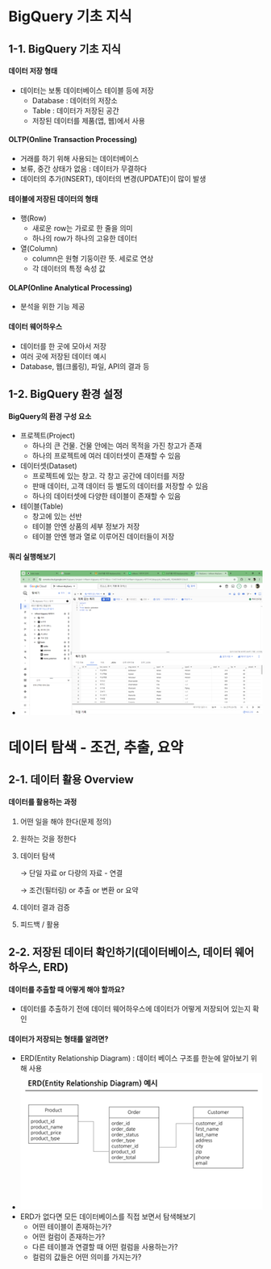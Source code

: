 # BigQuery 기초 지식

## 1-1. BigQuery 기초 지식

#### 데이터 저장 형태

- 데이터는 보통 데이터베이스 테이블 등에 저장
    - Database : 데이터의 저장소
    - Table : 데이터가 저장된 공간
    - 저장된 데이터를 제품(앱, 웹)에서 사용

#### OLTP(Online Transaction Processing)

- 거래를 하기 위해 사용되는 데이터베이스
- 보류, 중간 상태가 없음 : 데이터가 무결하다
- 데이터의 추가(INSERT), 데이터의 변경(UPDATE)이 많이 발생

#### 테이블에 저장된 데이터의 형태

- 행(Row)
    - 새로운 row는 가로로 한 줄을 의미
    - 하나의 row가 하나의 고유한 데이터
- 열(Column)
    - column은 원형 기둥이란 뜻. 세로로 연상
    - 각 데이터의 특정 속성 값

#### OLAP(Online Analytical Processing)

- 분석을 위한 기능 제공

#### 데이터 웨어하우스

- 데이터를 한 곳에 모아서 저장
- 여러 곳에 저장된 데이터 예시
- Database, 웹(크롤링), 파일, API의 결과 등

## 1-2. BigQuery 환경 설정

#### BigQuery의 환경 구성 요소

- 프로젝트(Project)
    - 하나의 큰 건물. 건물 안에는 여러 목적을 가진 창고가 존재
    - 하나의 프로젝트에 여러 데이터셋이 존재할 수 있음
- 데이터셋(Dataset)
    - 프로젝트에 있는 창고. 각 창고 공간에 데이터를 저장
    - 판매 데이터, 고객 데이터 등 별도의 데이터를 저장할 수 있음
    - 하나의 데이터셋에 다양한 테이블이 존재할 수 있음
- 테이블(Table)
    - 창고에 있는 선반
    - 테이블 안엔  상품의 세부 정보가 저장
    - 테이블 안엔 행과 열로 이루어진 데이터들이 저장

#### 쿼리 실행해보기

- ![1-2](../SQL/png/1-2.png)

# 데이터 탐색 - 조건, 추출, 요약

## 2-1. 데이터 활용 Overview

#### 데이터를 활용하는 과정

1. 어떤 일을 해야 한다(문제 정의)
2. 원하는 것을 정한다
3. 데이터 탐색
    
    → 단일 자료 or 다량의 자료 - 연결
    
    → 조건(필터링) or 추출 or 변환 or 요약
    
4. 데이터 결과 검증
5. 피드백 / 활용

## 2-2. 저장된 데이터 확인하기(데이터베이스, 데이터 웨어하우스, ERD)

#### 데이터를 추출할 때 어떻게 해야 할까요?

- 데이터를 추출하기 전에 데이터 웨어하우스에 데이터가 어떻게 저장되어 있는지 확인

#### 데이터가 저장되는 형태를 알려면?

- ERD(Entity Relationship Diagram) : 데이터 베이스 구조를 한눈에 알아보기 위해 사용
- ![2-2](../SQL/png/2-2.png)
- ERD가 없다면 모든 데이터베이스를 직접 보면서 탐색해보기
    - 어떤 테이블이 존재하는가?
    - 어떤 컬럼이 존재하는가?
    - 다른 테이블과 연결할 때 어떤 컬럼을 사용하는가?
    - 컬럼의 값들은 어떤 의미를 가지는가?